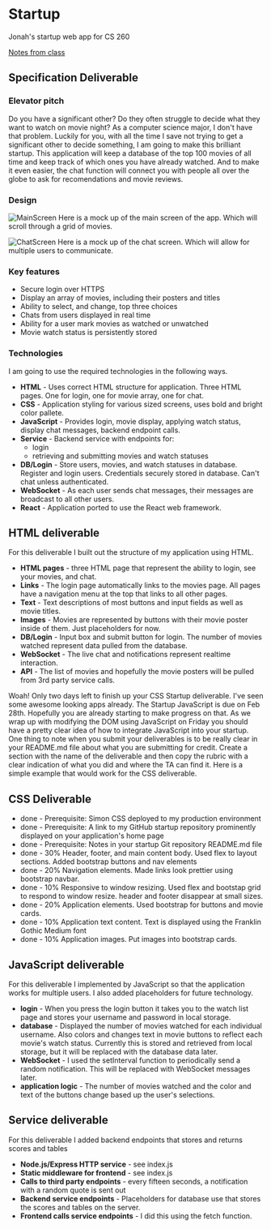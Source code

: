 # Startup
Jonah's startup web app for CS 260

[Notes from class](https://github.com/JonahThurston/startup/blob/main/notes.md)

## Specification Deliverable

### Elevator pitch

Do you have a significant other? Do they often struggle to decide what they want to watch on movie night? As a computer science major, I don't have that problem. Luckily for you, with all the time I save not trying to get a significant other to decide something, I am going to make this brilliant startup. This application will keep a database of the top 100 movies of all time and keep track of which ones you have already watched. And to make it even easier, the chat function will connect you with people all over the globe to ask for recomendations and movie reviews. 

### Design

![MainScreen](https://github.com/JonahThurston/startup/assets/90001804/1dbe2810-b463-4ed1-a188-f56614c6d1fe)
Here is a mock up of the main screen of the app. Which will scroll through a grid of movies.

![ChatScreen](https://github.com/JonahThurston/startup/assets/90001804/54b1d506-7c33-4fe1-a7df-dbd6d365aed6)
Here is a mock up of the chat screen. Which will allow for multiple users to communicate.

### Key features

- Secure login over HTTPS
- Display an array of movies, including their posters and titles
- Ability to select, and change, top three choices
- Chats from users displayed in real time
- Ability for a user mark movies as watched or unwatched
- Movie watch status is persistently stored

### Technologies

I am going to use the required technologies in the following ways.

- **HTML** - Uses correct HTML structure for application. Three HTML pages. One for login, one for movie array, one for chat.
- **CSS** - Application styling for various sized screens, uses bold and bright color pallete.
- **JavaScript** - Provides login, movie display, applying watch status, display chat messages, backend endpoint calls.
- **Service** - Backend service with endpoints for:
  - login
  - retrieving and submitting movies and watch statuses
- **DB/Login** - Store users, movies, and watch statuses in database. Register and login users. Credentials securely stored in database. Can't chat unless authenticated.
- **WebSocket** - As each user sends chat messages, their messages are broadcast to all other users.
- **React** - Application ported to use the React web framework.

## HTML deliverable

For this deliverable I built out the structure of my application using HTML.

- **HTML pages** - three HTML page that represent the ability to login, see your movies, and chat.
- **Links** - The login page automatically links to the movies page. All pages have a navigation menu at the top that links to all other pages.
- **Text** - Text descriptions of most buttons and input fields as well as movie titles.
- **Images** - Movies are represented by buttons with their movie poster inside of them. Just placeholders for now.
- **DB/Login** - Input box and submit button for login. The number of movies watched represent data pulled from the database.
- **WebSocket** - The live chat and notifications represent realtime interaction.
- **API** - The list of movies and hopefully the movie posters will be pulled from 3rd party service calls.

Woah! Only two days left to finish up your CSS Startup deliverable. I've seen some awesome looking apps already. The Startup JavaScript is due on Feb 28th. Hopefully you are already starting to make progress on that. As we wrap up with modifying the DOM using JavaScript on Friday you should have a pretty clear idea of how to integrate JavaScript into your startup.
One thing to note when you submit your deliverables is to be really clear in your README.md file about what you are submitting for credit. Create a section with the name of the deliverable and then copy the rubric with a clear indication of what you did and where the TA can find it. Here is a simple example that would work for the CSS deliverable.

## CSS Deliverable 

- done - Prerequisite: Simon CSS deployed to my production environment
- done - Prerequisite: A link to my GitHub startup repository prominently displayed on your application's home page
- done - Prerequisite: Notes in your startup Git repository README.md file
- done - 30% Header, footer, and main content body. Used flex to layout sections. Added bootstrap buttons and nav elements
- done - 20% Navigation elements. Made links look prettier using bootstrap navbar. 
- done - 10% Responsive to window resizing. Used flex and bootstap grid to respond to window resize. header and footer disappear at small sizes.
- done - 20% Application elements. Used bootstrap for buttons and movie cards.
- done - 10% Application text content. Text is displayed using the Franklin Gothic Medium font
- done - 10% Application images. Put images into bootstrap cards.

## JavaScript deliverable

For this deliverable I implemented by JavaScript so that the application works for multiple users. I also added placeholders for future technology.

- **login** - When you press the login button it takes you to the watch list page and stores your username and password in local storage.
- **database** - Displayed the number of movies watched for each individual username. Also colors and changes text in movie buttons to reflect each movie's watch status. Currently this is stored and retrieved from local storage, but it will be replaced with the database data later.
- **WebSocket** - I used the setInterval function to periodically send a random notification. This will be replaced with WebSocket messages later.
- **application logic** - The number of movies watched and the color and text of the buttons change based up the user's selections.

## Service deliverable

For this deliverable I added backend endpoints that stores and returns scores and tables

- **Node.js/Express HTTP service** - see index.js
- **Static middleware for frontend** - see index.js
- **Calls to third party endpoints** - every fifteen seconds, a notification with a random quote is sent out
- **Backend service endpoints** - Placeholders for database use that stores the scores and tables on the server.
- **Frontend calls service endpoints** - I did this using the fetch function.
